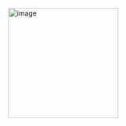 
<img width="225" height="225" alt="image" src="https://github.com/user-attachments/assets/d75ac5a5-429e-40d2-9aa3-0bab2dfecd85" />
